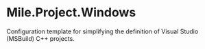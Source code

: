 ﻿# Mile.Project.Windows

Configuration template for simplifying the definition of Visual Studio (MSBuild)
C++ projects.
